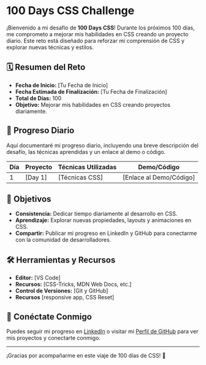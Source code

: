 # 100 Days CSS Challenge

¡Bienvenido a mi desafío de **100 Days CSS**! Durante los próximos 100 días, me comprometo a mejorar mis habilidades en CSS creando un proyecto diario. Este reto está diseñado para reforzar mi comprensión de CSS y explorar nuevas técnicas y estilos.

## 🗓️ Resumen del Reto

- **Fecha de Inicio:** [Tu Fecha de Inicio]
- **Fecha Estimada de Finalización:** [Tu Fecha de Finalización]
- **Total de Días:** 100
- **Objetivo:** Mejorar mis habilidades en CSS creando proyectos diariamente.

## 📌 Progreso Diario

Aquí documentaré mi progreso diario, incluyendo una breve descripción del desafío, las técnicas aprendidas y un enlace al demo o código.

| Día | Proyecto | Técnicas Utilizadas | Demo/Código |
|-----|----------|---------------------|-------------|
| 1   | [Day 1] | [Técnicas CSS] | [Enlace al Demo/Código] |


## 🎯 Objetivos

- **Consistencia:** Dedicar tiempo diariamente al desarrollo en CSS.
- **Aprendizaje:** Explorar nuevas propiedades, layouts y animaciones en CSS.
- **Compartir:** Publicar mi progreso en LinkedIn y GitHub para conectarme con la comunidad de desarrolladores.

## 🛠️ Herramientas y Recursos

- **Editor:** [VS Code]
- **Recursos:** [CSS-Tricks, MDN Web Docs, etc.]
- **Control de Versiones:** [Git y GitHub]
- **Recursos** [responsive app, CSS Reset]

## 🚀 Conéctate Conmigo

Puedes seguir mi progreso en [LinkedIn](https://www.linkedin.com/in/francisco-angel-dwf/) o visitar mi [Perfil de GitHub](https://github.com/FrancisoRocha) para ver mis proyectos y conectarte conmigo.

---

¡Gracias por acompañarme en este viaje de 100 días de CSS! 🎨
